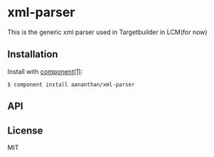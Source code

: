 
# xml-parser

  This is the generic xml parser used in Targetbuilder in LCM(for now)

## Installation

  Install with [component(1)](http://component.io):

    $ component install aananthan/xml-parser

## API



## License

  MIT
